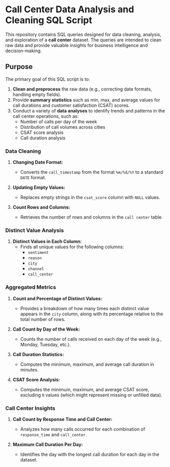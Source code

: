 # Call Center Data Analysis and Cleaning SQL Script

This repository contains SQL queries designed for data cleaning, analysis, and exploration of a **call center** dataset. The queries are intended to clean raw data and provide valuable insights for business intelligence and decision-making.
## Purpose

The primary goal of this SQL script is to:

1. **Clean and preprocess** the raw data (e.g., correcting date formats, handling empty fields).
2. Provide **summary statistics** such as min, max, and average values for call durations and customer satisfaction (CSAT) scores.
3. Conduct a variety of **data analyses** to identify trends and patterns in the call center operations, such as:
   - Number of calls per day of the week
   - Distribution of call volumes across cities
   - CSAT score analysis
   - Call duration analysis
### Data Cleaning

1. **Changing Date Format:**
   - Converts the `call_timestamp` from the format `%m/%d/%Y` to a standard `DATE` format.
   
2. **Updating Empty Values:**
   - Replaces empty strings in the `csat_score` column with `NULL` values.

3. **Count Rows and Columns:**
   - Retrieves the number of rows and columns in the `call center` table.

### Distinct Value Analysis

1. **Distinct Values in Each Column:**
   - Finds all unique values for the following columns:
     - `sentiment`
     - `reason`
     - `city`
     - `channel`
     - `call_center`

### Aggregated Metrics

1. **Count and Percentage of Distinct Values:**
   - Provides a breakdown of how many times each distinct value appears in the `city` column, along with its percentage relative to the total number of rows.

2. **Call Count by Day of the Week:**
   - Counts the number of calls received on each day of the week (e.g., Monday, Tuesday, etc.).

3. **Call Duration Statistics:**
   - Computes the minimum, maximum, and average call duration in minutes.

4. **CSAT Score Analysis:**
   - Computes the minimum, maximum, and average CSAT score, excluding `0` values (which might represent missing or unfilled data).

### Call Center Insights

1. **Call Count by Response Time and Call Center:**
   - Analyzes how many calls occurred for each combination of `response_time` and `call_center`.

2. **Maximum Call Duration Per Day:**
   - Identifies the day with the longest call duration for each day in the dataset.
